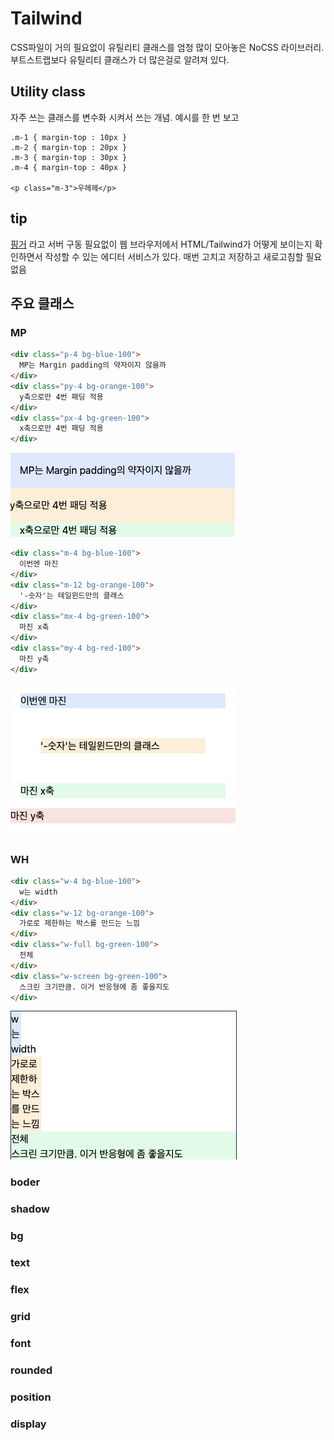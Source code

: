 # Tailwind
CSS파일이 거의 필요없이 유틸리티 클래스를 엄청 많이 모아놓은 NoCSS 라이브러리. 부트스트랩보다 유틸리티 클래스가 더 많은걸로 알려져 있다.
## Utility class
자주 쓰는 클래스를 변수화 시켜서 쓰는 개념. 예시를 한 번 보고 
```
.m-1 { margin-top : 10px }
.m-2 { margin-top : 20px }
.m-3 { margin-top : 30px }
.m-4 { margin-top : 40px }

<p class="m-3">우헤헤</p>
```

## tip
[핑거](https://fingr.io/) 라고 서버 구동 필요없이 웹 브라우저에서 HTML/Tailwind가 어떻게 보이는지 확인하면서 작성할 수 있는 에디터 서비스가 있다. 매번 고치고 저장하고 새로고침할 필요 없음

## 주요 클래스
### MP
```html
<div class="p-4 bg-blue-100">
  MP는 Margin padding의 약자이지 않을까
</div>
<div class="py-4 bg-orange-100">
  y축으로만 4번 패딩 적용
</div>
<div class="px-4 bg-green-100">
  x축으로만 4번 패딩 적용
</div>
```
![padding](/assets/padding.png)
```html
<div class="m-4 bg-blue-100">
  이번엔 마진
</div>
<div class="m-12 bg-orange-100">
  '-숫자'는 테일윈드만의 클래스
</div>
<div class="mx-4 bg-green-100">
  마진 x축
</div>
<div class="my-4 bg-red-100">
  마진 y축
</div>
```
![margin](/assets/margin.png)
### WH
```html
<div class="w-4 bg-blue-100">
  w는 width
</div>
<div class="w-12 bg-orange-100">
  가로로 제한하는 박스를 만드는 느낌
</div>
<div class="w-full bg-green-100">
  전체
</div>
<div class="w-screen bg-green-100">
  스크린 크기만큼. 이거 반응형에 좀 좋을지도
</div>
```
![width](/assets/width.png)

### boder
### shadow
### bg
### text
### flex
### grid
### font
### rounded
### position
### display
